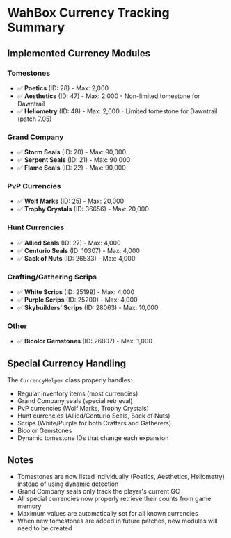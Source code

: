 # WahBox Currency Tracking Summary

## Implemented Currency Modules

### Tomestones
- ✅ **Poetics** (ID: 28) - Max: 2,000
- ✅ **Aesthetics** (ID: 47) - Max: 2,000 - Non-limited tomestone for Dawntrail
- ✅ **Heliometry** (ID: 48) - Max: 2,000 - Limited tomestone for Dawntrail (patch 7.05)

### Grand Company
- ✅ **Storm Seals** (ID: 20) - Max: 90,000
- ✅ **Serpent Seals** (ID: 21) - Max: 90,000
- ✅ **Flame Seals** (ID: 22) - Max: 90,000

### PvP Currencies
- ✅ **Wolf Marks** (ID: 25) - Max: 20,000
- ✅ **Trophy Crystals** (ID: 36656) - Max: 20,000

### Hunt Currencies
- ✅ **Allied Seals** (ID: 27) - Max: 4,000
- ✅ **Centurio Seals** (ID: 10307) - Max: 4,000
- ✅ **Sack of Nuts** (ID: 26533) - Max: 4,000

### Crafting/Gathering Scrips
- ✅ **White Scrips** (ID: 25199) - Max: 4,000
- ✅ **Purple Scrips** (ID: 25200) - Max: 4,000
- ✅ **Skybuilders' Scrips** (ID: 28063) - Max: 10,000

### Other
- ✅ **Bicolor Gemstones** (ID: 26807) - Max: 1,000

## Special Currency Handling

The `CurrencyHelper` class properly handles:
- Regular inventory items (most currencies)
- Grand Company seals (special retrieval)
- PvP currencies (Wolf Marks, Trophy Crystals)
- Hunt currencies (Allied/Centurio Seals, Sack of Nuts)
- Scrips (White/Purple for both Crafters and Gatherers)
- Bicolor Gemstones
- Dynamic tomestone IDs that change each expansion

## Notes
- Tomestones are now listed individually (Poetics, Aesthetics, Heliometry) instead of using dynamic detection
- Grand Company seals only track the player's current GC
- All special currencies now properly retrieve their counts from game memory
- Maximum values are automatically set for all known currencies
- When new tomestones are added in future patches, new modules will need to be created
